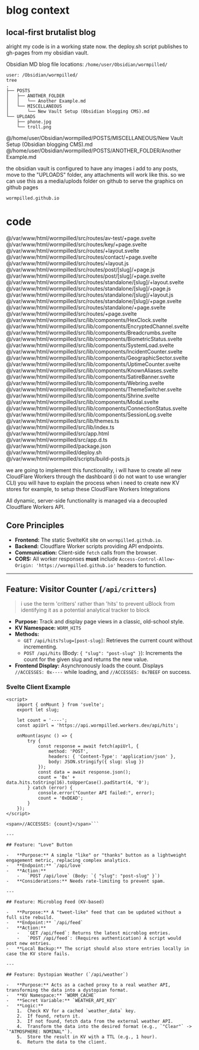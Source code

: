 # blog context
## local-first brutalist blog
alright my code is in a working state now.
the deploy.sh script publishes to gh-pages from my obsidian vault.

Obsidian MD blog file locations:
`/home/user/Obsidian/wormpilled/`

```
user: /Obsidian/wormpilled/
tree
.
├── POSTS
│   ├── ANOTHER_FOLDER
│   │   └── Another Example.md
│   └── MISCELLANEOUS
│       └── New Vault Setup (Obsidian blogging CMS).md
└── UPLOADS
    ├── phone.jpg
    └── troll.png
```

@/home/user/Obsidian/wormpilled/POSTS/MISCELLANEOUS/New Vault Setup (Obsidian blogging CMS).md
@/home/user/Obsidian/wormpilled/POSTS/ANOTHER_FOLDER/Another Example.md


the obsidian vault is configured to have any images i add to any posts, move to the "UPLOADS" folder, any attachments will work like this.
so we can use this as a media/uplods folder on github to serve the graphics on github pages

```
wormpilled.github.io
```
 
# code
@/var/www/html/wormpilled/src/routes/av-test/+page.svelte
@/var/www/html/wormpilled/src/routes/key/+page.svelte
@/var/www/html/wormpilled/src/routes/+layout.svelte
@/var/www/html/wormpilled/src/routes/contact/+page.svelte
@/var/www/html/wormpilled/src/routes/+layout.js
@/var/www/html/wormpilled/src/routes/post/[slug]/+page.js
@/var/www/html/wormpilled/src/routes/post/[slug]/+page.svelte
@/var/www/html/wormpilled/src/routes/standalone/[slug]/+layout.svelte
@/var/www/html/wormpilled/src/routes/standalone/[slug]/+page.js
@/var/www/html/wormpilled/src/routes/standalone/[slug]/+layout.js
@/var/www/html/wormpilled/src/routes/standalone/[slug]/+page.svelte
@/var/www/html/wormpilled/src/routes/standalone/+page.svelte
@/var/www/html/wormpilled/src/routes/+page.svelte
@/var/www/html/wormpilled/src/lib/components/HexClock.svelte
@/var/www/html/wormpilled/src/lib/components/EncryptedChannel.svelte
@/var/www/html/wormpilled/src/lib/components/Breadcrumbs.svelte
@/var/www/html/wormpilled/src/lib/components/BiometricStatus.svelte
@/var/www/html/wormpilled/src/lib/components/SystemLoad.svelte
@/var/www/html/wormpilled/src/lib/components/IncidentCounter.svelte
@/var/www/html/wormpilled/src/lib/components/GeographicSector.svelte
@/var/www/html/wormpilled/src/lib/components/UptimeCounter.svelte
@/var/www/html/wormpilled/src/lib/components/KnownAliases.svelte
@/var/www/html/wormpilled/src/lib/components/SatireBanner.svelte
@/var/www/html/wormpilled/src/lib/components/Webring.svelte
@/var/www/html/wormpilled/src/lib/components/ThemeSwitcher.svelte
@/var/www/html/wormpilled/src/lib/components/Shrine.svelte
@/var/www/html/wormpilled/src/lib/components/Modal.svelte
@/var/www/html/wormpilled/src/lib/components/ConnectionStatus.svelte
@/var/www/html/wormpilled/src/lib/components/SessionLog.svelte
@/var/www/html/wormpilled/src/lib/themes.ts
@/var/www/html/wormpilled/src/lib/index.ts
@/var/www/html/wormpilled/src/app.html
@/var/www/html/wormpilled/src/app.d.ts
@/var/www/html/wormpilled/package.json
@/var/www/html/wormpilled/deploy.sh
@/var/www/html/wormpilled/scripts/build-posts.js

we are going to implement this functionality, i will have to create all new CloudFlare Workers through the dashboard (i do not want to use wrangler CLI)
you will have to explain the process when i need to create new KV stores for example, to setup these CloudFlare Workers Integrations

All dynamic, server-side functionality is managed via a decoupled Cloudflare Workers API.

## Core Principles

-   **Frontend:** The static SvelteKit site on `wormpilled.github.io`.
-   **Backend:** Cloudflare Worker scripts providing API endpoints.
-   **Communication:** Client-side `fetch` calls from the browser.
-   **CORS:** All worker responses **must** include `Access-Control-Allow-Origin: 'https://wormpilled.github.io'` headers to function.

---

## Feature: Visitor Counter (`/api/critters`)
> i use the term 'critters' rather than 'hits' to prevent uBlock from identifying it as a potential analytical tracker to block
-   **Purpose:** Track and display page views in a classic, old-school style.
-   **KV Namespace:** `WORM_HITS`
-   **Methods:**
    -   `GET /api/hits?slug=[post-slug]`: Retrieves the current count without incrementing.
    -   `POST /api/hits` (Body: `{ "slug": "post-slug" }`): Increments the count for the given slug and returns the new value.
-   **Frontend Display:** Asynchronously loads the count. Displays `//ACCESSES: 0x----` while loading, and `//ACCESSES: 0x7BEEF` on success.

### Svelte Client Example
```svelte
<script>
    import { onMount } from 'svelte';
    export let slug;

    let count = '----';
    const apiUrl = 'https://api.wormpilled.workers.dev/api/hits';

    onMount(async () => {
        try {
            const response = await fetch(apiUrl, {
                method: 'POST',
                headers: { 'Content-Type': 'application/json' },
                body: JSON.stringify({ slug: slug })
            });
            const data = await response.json();
            count = '0x' + data.hits.toString(16).toUpperCase().padStart(4, '0');
        } catch (error) {
            console.error("Counter API failed:", error);
            count = '0xDEAD';
        }
    });
</script>

<span>//ACCESSES: {count}</span>```

---

## Feature: "Love" Button

-   **Purpose:** A simple "like" or "thanks" button as a lightweight engagement metric, replacing complex analytics.
-   **Endpoint:** `/api/love`
-   **Action:**
    -   `POST /api/love` (Body: `{ "slug": "post-slug" }`)
-   **Considerations:** Needs rate-limiting to prevent spam.

---

## Feature: Microblog Feed (KV-based)

-   **Purpose:** A "tweet-like" feed that can be updated without a full site rebuild.
-   **Endpoint:** `/api/feed`
-   **Action:**
    -   `GET /api/feed`: Returns the latest microblog entries.
    -   `POST /api/feed`: (Requires authentication) A script would post new entries.
-   **Local Backup:** The script should also store entries locally in case the KV store fails.

---

## Feature: Dystopian Weather (`/api/weather`)

-   **Purpose:** Acts as a cached proxy to a real weather API, transforming the data into a dystopian format.
-   **KV Namespace:** `WORM_CACHE`
-   **Secret Variable:** `WEATHER_API_KEY`
-   **Logic:**
    1.  Check KV for a cached `weather_data` key.
    2.  If found, return it.
    3.  If not found, fetch data from the external weather API.
    4.  Transform the data into the desired format (e.g., `"Clear"` -> `"ATMOSPHERE: NOMINAL"`).
    5.  Store the result in KV with a TTL (e.g., 1 hour).
    6.  Return the data to the client.

